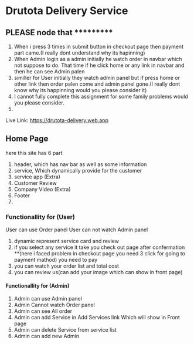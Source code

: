 # Drutota Delivery Service
## PLEASE node that *********
1. When i press 3 times in submit button in checkout page then payment part came.(I really dont understand why its hapinning)
2. When Admin login as a admin initially he watch order in navbar which not suppose to do. That time if he click home or any link in navbar and then he can see Admin palen
3. similler for User initially they watch admin panel but if press home or other link then order palen come and admin panel gone.(I really dont know why its happinning would you please consider it)
4. I cannot fully complete this assignment for some family problems would you please consider.
5. 
Live Link: https://drutota-delivery.web.app

## Home Page
here this site has 6 part 
1. header, which has nav bar as well as some information
2. service, Which dynamically provide for the customer
3. service app (Extra)
4. Customer Review
5. Company Video (Extra)
6. Footer
7. 
### Functionallity for (User)
User can use Order panel
User can not watch Admin panel
1. dynamic represent service card and review
2. if you select any service it take you check out page after confermation **(here i faced problem in checkout page you need 3 click for going to payment mathod) you need to pay 
3. you can watch your order list and total cost
4. you can review us(can add your image which can show in front page)

#### Functionallity for (Admin)
1. Admin can use Admin panel
2. Admin Cannot watch Order panel
3. Admin can see All order 
4. Admin can add Service in Add Services link Which will show in Front page 
5. Admin can delete Service from service list
6. Admin can add new Admin


